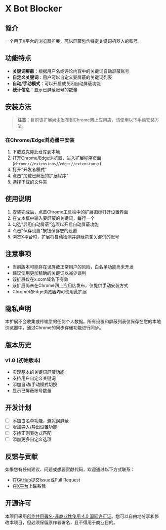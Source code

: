 # X Bot Blocker

## 简介

一个用于X平台的浏览器扩展，可以屏蔽包含特定关键词机器人的账号。

## 功能特点

- **关键词屏蔽**：根据用户名或评论内容中的关键词自动屏蔽账号
- **自定义关键词**：用户可以自定义要屏蔽的关键词列表
- **自动/手动模式**：可以开启或关闭自动屏蔽功能
- **统计信息**：显示已屏蔽账号的数量

## 安装方法

> **注意**：目前该扩展尚未发布到Chrome网上应用店，请使用以下手动安装方法。

### 在Chrome/Edge浏览器中安装

1. 下载或克隆此仓库到本地
2. 打开Chrome/Edge浏览器，进入扩展程序页面 (`chrome://extensions/`/`edge://extensions/`)
3. 打开"开发者模式"
4. 点击"加载已解压的扩展程序"
5. 选择下载的文件夹

## 使用说明

1. 安装完成后，点击Chrome工具栏中的扩展图标打开设置界面
2. 在文本框中输入要屏蔽的关键词，每行一个
3. 勾选"启用自动屏蔽"选项以开启自动屏蔽功能
4. 点击"保存设置"按钮保存您的设置
5. 浏览X平台时，扩展将自动检测并屏蔽包含关键词的账号

## 注意事项

- 当前版本可能存在误屏蔽正常用户的风险，白名单功能尚未开发
- 建议使用更加精确的关键词以减少误判
- 该扩展仅在x.com域名下有效
- 该扩展尚未在Chrome网上应用店发布，仅提供手动安装方式
- Chrome和Edge浏览器均可使用此扩展

## 隐私声明

本扩展不会收集或传输您的任何个人数据。所有设置和屏蔽列表仅保存在您的本地浏览器中，通过Chrome的同步存储功能进行同步。

## 版本历史

### v1.0 (初始版本)
- 实现基本的关键词屏蔽功能
- 支持用户自定义关键词
- 添加自动/手动模式切换
- 显示已屏蔽账号数量

## 开发计划

- [ ] 添加白名单功能，避免误屏蔽
- [ ] 增加导入/导出设置功能
- [ ] 支持正则表达式匹配
- [ ] 添加更多自定义选项

## 反馈与贡献

如果您有任何建议、问题或想要贡献代码，欢迎通过以下方式联系：

- 在[GitHub](https://github.com/EdVard-duff/x-bot-blocker)提交Issue或Pull Request
- 在[X平台](https://x.com/duff46178828)上联系我

## 开源许可

本项目采用[创作共用署名-非商业性使用 4.0 国际许可证](LICENSE)。您可以自由地分享和修改本项目，但必须保留原作者署名，且不得用于商业目的。